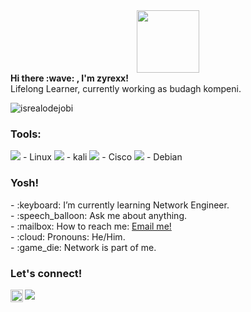 <div id="header" align="center">
  <img src="https://i.giphy.com/media/v1.Y2lkPTc5MGI3NjExZmM5ZWw2cnhyeHh3cGpwNHo2Z3Z5ZjNtaWE1Ymx6Y3dqbmtqM25tdSZlcD12MV9pbnRlcm5hbF9naWZfYnlfaWQmY3Q9Zw/bAF75cy8pwWYwPiPSj/giphy.gif" width="100"/>
</div>
 <summary><strong>Hi there :wave: , I'm zyrexx!</strong></summary>
Lifelong Learner, currently working as budagh kompeni.
<p align="left"> <img src="https://komarev.com/ghpvc/?username=zyrexx10&label=Profile%20views&color=0e75b6&style=flat" alt="isrealodejobi" />
</p>

### <summary><strong>Tools:</strong></summary>
<p>
<img src="https://img.shields.io/badge/OS-Linux-red?&logo=linux" /> - Linux
<img src="https://img.shields.io/badge/OS-Linux-red?&logo=kali linux" /> - kali
<img src="https://img.shields.io/badge/Simulation-cisco-blue?&logo=cisco" /> - Cisco
<img src="https://img.shields.io/badge/Server-debian-red?&logo=debian" /> - Debian
</p>

### <summary><strong>Yosh!</strong></summary>
<p>
    - :keyboard: I’m currently learning Network Engineer. </br>
    - :speech_balloon: Ask me about anything.</br>
    - :mailbox: How to reach me: <a href="mailto:idhamhalik2020@gmail.com">Email me!</a>  </br>
    - :cloud: Pronouns: He/Him. </br>
    - :game_die: Network is part of me. </br>
<p>
 
### <summary><strong>Let's connect!</strong></summary>
<a href="https://www.instagram.com/zyrexx10/?hl=id#">
  <img align="left" alt="Goo's Instagram" width="20px" src="https://simpleicons.now.sh/instagram/495f7e" />
</a>
















<picture>
    <source media="(prefers-color-scheme: dark)" srcset="https://streak-stats.demolab.com?user=DenverCoder1&theme=dark" />
    <img src="https://streak-stats.demolab.com?user=DenverCoder1&theme=default" />
</picture>
